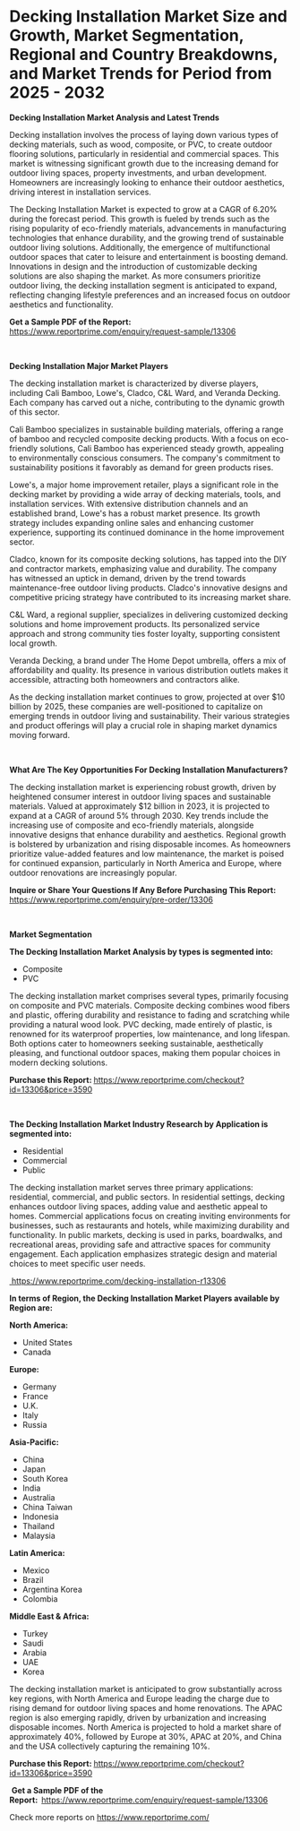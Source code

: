 <p><h1>Decking Installation Market Size and Growth, Market Segmentation, Regional and Country Breakdowns, and Market Trends for Period from 2025 -  2032</h1></p><p><strong>Decking Installation Market Analysis and Latest Trends</strong></p>
<p><p>Decking installation involves the process of laying down various types of decking materials, such as wood, composite, or PVC, to create outdoor flooring solutions, particularly in residential and commercial spaces. This market is witnessing significant growth due to the increasing demand for outdoor living spaces, property investments, and urban development. Homeowners are increasingly looking to enhance their outdoor aesthetics, driving interest in installation services.</p><p>The Decking Installation Market is expected to grow at a CAGR of 6.20% during the forecast period. This growth is fueled by trends such as the rising popularity of eco-friendly materials, advancements in manufacturing technologies that enhance durability, and the growing trend of sustainable outdoor living solutions. Additionally, the emergence of multifunctional outdoor spaces that cater to leisure and entertainment is boosting demand. Innovations in design and the introduction of customizable decking solutions are also shaping the market. As more consumers prioritize outdoor living, the decking installation segment is anticipated to expand, reflecting changing lifestyle preferences and an increased focus on outdoor aesthetics and functionality.</p></p>
<p><strong>Get a Sample PDF of the Report:&nbsp;</strong> <a href="https://www.reportprime.com/enquiry/request-sample/13306?utm_campaign=3493&utm_medium=2&utm_source=Github&utm_content=ia&utm_term=20032025&utm_id=decking-installation">https://www.reportprime.com/enquiry/request-sample/13306</a></p>
<p>&nbsp;</p>
<p><strong>Decking Installation Major Market Players</strong></p>
<p><p>The decking installation market is characterized by diverse players, including Cali Bamboo, Lowe's, Cladco, C&L Ward, and Veranda Decking. Each company has carved out a niche, contributing to the dynamic growth of this sector.</p><p>Cali Bamboo specializes in sustainable building materials, offering a range of bamboo and recycled composite decking products. With a focus on eco-friendly solutions, Cali Bamboo has experienced steady growth, appealing to environmentally conscious consumers. The company's commitment to sustainability positions it favorably as demand for green products rises.</p><p>Lowe's, a major home improvement retailer, plays a significant role in the decking market by providing a wide array of decking materials, tools, and installation services. With extensive distribution channels and an established brand, Lowe's has a robust market presence. Its growth strategy includes expanding online sales and enhancing customer experience, supporting its continued dominance in the home improvement sector.</p><p>Cladco, known for its composite decking solutions, has tapped into the DIY and contractor markets, emphasizing value and durability. The company has witnessed an uptick in demand, driven by the trend towards maintenance-free outdoor living products. Cladco's innovative designs and competitive pricing strategy have contributed to its increasing market share.</p><p>C&L Ward, a regional supplier, specializes in delivering customized decking solutions and home improvement products. Its personalized service approach and strong community ties foster loyalty, supporting consistent local growth.</p><p>Veranda Decking, a brand under The Home Depot umbrella, offers a mix of affordability and quality. Its presence in various distribution outlets makes it accessible, attracting both homeowners and contractors alike.</p><p>As the decking installation market continues to grow, projected at over $10 billion by 2025, these companies are well-positioned to capitalize on emerging trends in outdoor living and sustainability. Their various strategies and product offerings will play a crucial role in shaping market dynamics moving forward.</p></p>
<p>&nbsp;</p>
<p><strong>What Are The Key Opportunities For Decking Installation Manufacturers?</strong></p>
<p><p>The decking installation market is experiencing robust growth, driven by heightened consumer interest in outdoor living spaces and sustainable materials. Valued at approximately $12 billion in 2023, it is projected to expand at a CAGR of around 5% through 2030. Key trends include the increasing use of composite and eco-friendly materials, alongside innovative designs that enhance durability and aesthetics. Regional growth is bolstered by urbanization and rising disposable incomes. As homeowners prioritize value-added features and low maintenance, the market is poised for continued expansion, particularly in North America and Europe, where outdoor renovations are increasingly popular.</p></p>
<p><strong>Inquire or Share Your Questions If Any Before Purchasing This Report:</strong> <a href="https://www.reportprime.com/enquiry/pre-order/13306?utm_campaign=3493&utm_medium=2&utm_source=Github&utm_content=ia&utm_term=20032025&utm_id=decking-installation">https://www.reportprime.com/enquiry/pre-order/13306</a></p>
<p>&nbsp;</p>
<p><strong>Market Segmentation</strong></p>
<p><strong>The Decking Installation Market Analysis by types is segmented into:</strong></p>
<p><ul><li>Composite</li><li>PVC</li></ul></p>
<p><p>The decking installation market comprises several types, primarily focusing on composite and PVC materials. Composite decking combines wood fibers and plastic, offering durability and resistance to fading and scratching while providing a natural wood look. PVC decking, made entirely of plastic, is renowned for its waterproof properties, low maintenance, and long lifespan. Both options cater to homeowners seeking sustainable, aesthetically pleasing, and functional outdoor spaces, making them popular choices in modern decking solutions.</p></p>
<p><strong>Purchase this Report:&nbsp;</strong><a href="https://www.reportprime.com/checkout?id=13306&price=3590&utm_campaign=3493&utm_medium=2&utm_source=Github&utm_content=ia&utm_term=20032025&utm_id=decking-installation">https://www.reportprime.com/checkout?id=13306&price=3590</a></p>
<p>&nbsp;</p>
<p><strong>The Decking Installation Market Industry Research by Application is segmented into:</strong></p>
<p><ul><li>Residential</li><li>Commercial</li><li>Public</li></ul></p>
<p><p>The decking installation market serves three primary applications: residential, commercial, and public sectors. In residential settings, decking enhances outdoor living spaces, adding value and aesthetic appeal to homes. Commercial applications focus on creating inviting environments for businesses, such as restaurants and hotels, while maximizing durability and functionality. In public markets, decking is used in parks, boardwalks, and recreational areas, providing safe and attractive spaces for community engagement. Each application emphasizes strategic design and material choices to meet specific user needs.</p></p>
<p><a href="https://www.reportprime.com/decking-installation-r13306?utm_campaign=3493&utm_medium=2&utm_source=Github&utm_content=ia&utm_term=20032025&utm_id=decking-installation">&nbsp;https://www.reportprime.com/decking-installation-r13306</a></p>
<p><strong>In terms of Region, the Decking Installation Market Players available by Region are:</strong></p>
<p>
    <p> <strong> North America: </strong>
        <ul>
            <li>United States</li>
            <li>Canada</li>
        </ul>
        </p> 
    <p> <strong> Europe: </strong>
        <ul>
            <li>Germany</li>
            <li>France</li>
            <li>U.K.</li>
            <li>Italy</li>
            <li>Russia</li>
        </ul>
        </p> 
    <p> <strong> Asia-Pacific: </strong>
        <ul>
            <li>China</li>
            <li>Japan</li>
            <li>South Korea</li>
            <li>India</li>
            <li>Australia</li>
            <li>China Taiwan</li>
            <li>Indonesia</li>
            <li>Thailand</li>
            <li>Malaysia</li>
        </ul>
        </p> 
    <p> <strong> Latin America: </strong>
        <ul>
            <li>Mexico</li>
            <li>Brazil</li>
            <li>Argentina Korea</li>
            <li>Colombia</li>
        </ul>
        </p> 
    <p> <strong> Middle East & Africa: </strong>
        <ul>
            <li>Turkey</li>
            <li>Saudi</li>
            <li>Arabia</li>
            <li>UAE</li>
            <li>Korea</li>
        </ul>
    </p>
    </p>
<p><p>The decking installation market is anticipated to grow substantially across key regions, with North America and Europe leading the charge due to rising demand for outdoor living spaces and home renovations. The APAC region is also emerging rapidly, driven by urbanization and increasing disposable incomes. North America is projected to hold a market share of approximately 40%, followed by Europe at 30%, APAC at 20%, and China and the USA collectively capturing the remaining 10%.</p></p>
<p><strong>Purchase this Report: </strong><a href="https://www.reportprime.com/checkout?id=13306&price=3590&utm_campaign=3493&utm_medium=2&utm_source=Github&utm_content=ia&utm_term=20032025&utm_id=decking-installation">https://www.reportprime.com/checkout?id=13306&price=3590</a></p>
<p>&nbsp;<strong>Get a Sample PDF of the Report:&nbsp;&nbsp;</strong><a href="https://www.reportprime.com/enquiry/request-sample/13306?utm_campaign=3493&utm_medium=2&utm_source=Github&utm_content=ia&utm_term=20032025&utm_id=decking-installation">https://www.reportprime.com/enquiry/request-sample/13306</a></p>
<p><strong></strong></p>
<p>Check more reports on <a href="https://www.reportprime.com/?utm_campaign=3493&utm_medium=2&utm_source=Github&utm_content=ia&utm_term=20032025&utm_id=decking-installation">https://www.reportprime.com/</a></p>